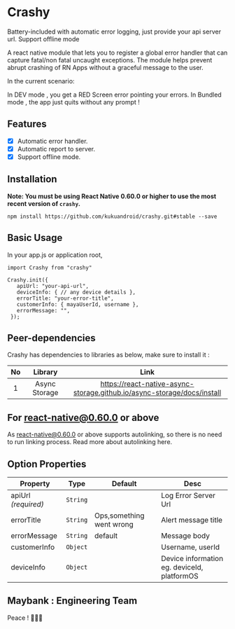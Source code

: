 # Crashy 

Battery-included with automatic error logging, just provide your api server url. Support offline mode

A react native module that lets you to register a global error handler that can capture fatal/non fatal uncaught exceptions. The module helps prevent abrupt crashing of RN Apps without a graceful message to the user.

In the current scenario:

In DEV mode , you get a RED Screen error pointing your errors.
In Bundled mode , the app just quits without any prompt !

## Features

-   [x] Automatic error handler.
-   [x] Automatic report to server.
-   [x] Support offline mode.

## Installation
**Note: You must be using React Native 0.60.0 or higher to use the most recent version of `crashy`.**


``` npm install https://github.com/kukuandroid/crashy.git#stable --save ```

## Basic Usage

In your app.js or application root,
```
import Crashy from "crashy"

Crashy.init({
   apiUrl: "your-api-url",
   deviceInfo: { // any device details },
   errorTitle: "your-error-title",
   customerInfo: { mayaUserId, username },
   errorMessage: "",
 });
```

##  Peer-dependencies
Crashy has dependencies to libraries as below, make sure to install it :

| No | Library | Link |
| :---:   | :-: | :-: |
| 1 | Async Storage | https://react-native-async-storage.github.io/async-storage/docs/install |


## For react-native@0.60.0 or above

As react-native@0.60.0 or above supports autolinking, so there is no need to run linking process. Read more about autolinking here.


## Option Properties
Property | Type | Default | Desc
--- | --- | --- | ---
apiUrl *(required)* | `String` |  | Log Error Server Url
errorTitle  | `String` | Ops,something went wrong | Alert message title
errorMessage | `String` | default | Message body
customerInfo | `Object` |  | Username, userId
deviceInfo | `Object` |   | Device information eg. deviceId, platformOS


## Maybank : Engineering Team

Peace ! ✌🏻🍻

